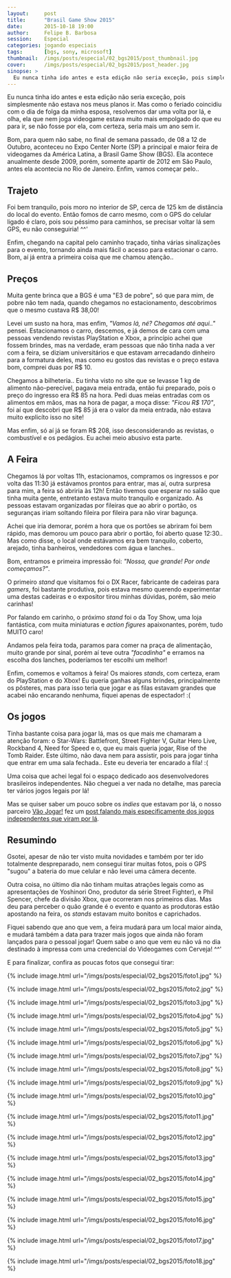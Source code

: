 ```yaml
---
layout:     post
title:      "Brasil Game Show 2015"
date:       2015-10-18 19:00
author:     Felipe B. Barbosa
session:    Especial
categories: jogando especiais
tags:       [bgs, sony, microsoft]
thumbnail:  /imgs/posts/especial/02_bgs2015/post_thumbnail.jpg
cover:      /imgs/posts/especial/02_bgs2015/post_header.jpg
sinopse: >
  Eu nunca tinha ido antes e esta edição não seria exceção, pois simplesmente não estava nos meus planos ir. Mas como o feriado coincidiu com o dia de folga da minha esposa, resolvemos dar uma volta por lá, e olha, ela que nem joga videogame estava muito mais empolgado do que eu para ir, se não fosse por ela, com certeza, seria mais um ano sem ir.
---
```

Eu nunca tinha ido antes e esta edição não seria exceção, pois simplesmente não estava nos meus planos ir. Mas como o feriado coincidiu com o dia de folga da minha esposa, resolvemos dar uma volta por lá, e olha, ela que nem joga videogame estava muito mais empolgado do que eu para ir, se não fosse por ela, com certeza, seria mais um ano sem ir.

Bom, para quem não sabe, no final de semana passado, de 08 a 12 de Outubro, aconteceu no Expo Center Norte (SP) a principal e maior feira de videogames da América Latina, a Brasil Game Show (BGS). Ela acontece anualmente desde 2009, porém, somente apartir de 2012 em São Paulo, antes ela acontecia no Rio de Janeiro. Enfim, vamos começar pelo..

## Trajeto

Foi bem tranquilo, pois moro no interior de SP, cerca de 125 km de distância do local do evento. Então fomos de carro mesmo, com o GPS do celular ligado é claro, pois sou péssimo para caminhos, se precisar voltar lá sem GPS, eu não conseguiria! ^^'

Enfim, chegando na capital pelo caminho traçado, tinha várias sinalizações para o evento, tornando ainda mais fácil o acesso para estacionar o carro. Bom, aí já entra a primeira coisa que me chamou atenção..

## Preços

Muita gente brinca que a BGS é uma "E3 de pobre", só que para mim, de pobre não tem nada, quando chegamos no estacionamento, descobrimos que o mesmo custava R$ 38,00!

Levei um susto na hora, mas enfim, *"Vamos lá, né? Chegamos até aqui.."* pensei. Estacionamos o carro, descemos, e já demos de cara com uma pessoas vendendo revistas PlayStation e Xbox, a princípio achei que fossem brindes, mas na verdade, eram pessoas que não tinha nada a ver com a feira, se diziam universitários e que estavam arrecadando dinheiro para a formatura deles, mas como eu gostos das revistas e o preço estava bom, comprei duas por R$ 10.

Chegamos a bilheteria.. Eu tinha visto no site que se levasse 1 kg de alimento não-perecível, pagava meia entrada, então fui preparado, pois o preço do ingresso era R$ 85 na hora. Pedi duas meias entradas com os alimentos em mãos, mas na hora de pagar, a moça disse: *"Ficou R$ 170"*, foi aí que descobri que R$ 85 já era o valor da meia entrada, não estava muito explicíto isso no site!

Mas enfim, só aí já se foram R$ 208, isso desconsiderando as revistas, o combustível e os pedágios. Eu achei meio abusivo esta parte.

## A Feira

Chegamos lá por voltas 11h, estacionamos, compramos os ingressos e por volta das 11:30 já estávamos prontos para entrar, mas aí, outra surpresa para mim, a feira só abriria às 12h! Então tivemos que esperar no salão que tinha muita gente, entretanto estava muito tranquilo e organizado. As pessoas estavam organizadas por fileiras que ao abrir o portão, os seguranças iriam soltando fileira por fileira para não virar bagunça.

Achei que iria demorar, porém a hora que os portões se abriram foi bem rápido, mas demorou um pouco para abrir o portão, foi aberto quase 12:30.. Mas como disse, o local onde estávamos era bem tranquilo, coberto, arejado, tinha banheiros, vendedores com água e lanches..

Bom, entramos e primeira impressão foi: *"Nossa, que grande! Por onde começamos?"*.

O primeiro *stand* que visitamos foi o DX Racer, fabricante de cadeiras para *gamers*, foi bastante produtiva, pois estava mesmo querendo experimentar uma destas cadeiras e o expositor tirou minhas dúvidas, porém, são meio carinhas!

Por falando em carinho, o próximo *stand* foi o da Toy Show, uma loja fantástica, com muita miniaturas e *action figures* apaixonantes, porém, tudo MUITO caro!

Andamos pela feira toda, paramos para comer na praça de alimentação, muito grande por sinal, porém aí teve outra *"facadinha"* e erramos na escolha dos lanches, poderíamos ter escolhi um melhor!

Enfim, comemos e voltamos à feira! Os maiores *stands*, com certeza, eram do PlayStation e do Xbox! Eu queria ganhas alguns brindes, principalmente os pôsteres, mas para isso teria que jogar e as filas estavam grandes que acabei não encarando nenhuma, fiquei apenas de espectador! :(

## Os jogos

Tinha bastante coisa para jogar lá, mas os que mais me chamaram a atenção foram: o Star-Wars: Battlefront, Street Fighter V, Guitar Hero Live, Rockband 4, Need for Speed e o, que eu mais queria jogar, Rise of the Tomb Raider. Este último, não dava nem para assistir, pois para jogar tinha que entrar em uma sala fechada.. Este eu deveria ter encarado a fila! :(

Uma coisa que achei legal foi o espaço dedicado aos desenvolvedores brasileiros independentes. Não cheguei a ver nada no detalhe, mas parecia ter vários jogos legais por lá!

Mas se quiser saber um pouco sobre os *indies* que estavam por lá, o nosso parceiro [Vão Jogar!](http://vaojogar.com.br/) fez um [post falando mais especificamente dos jogos independentes que viram por lá](http://vaojogar.com.br/escrito/brasil-game-show-2015-os-independentes).

## Resumindo

Gsotei, apesar de não ter visto muita novidades e também por ter ido totalmente despreparado, nem consegui tirar muitas fotos, pois o GPS "sugou" a bateria do mue celular e não levei uma câmera decente.

Outra coisa, no último dia não tinham muitas atrações legais como as apresentações de Yoshinori Ono, produtor da série Street Fighter), e Phil Spencer, chefe da divisão Xbox, que ocorreram nos primeiros dias. Mas deu para perceber o quão grande é o evento e quanto as produtoras estão apostando na feira, os *stands* estavam muito bonitos e caprichados.

Fiquei sabendo que ano que vem, a feira mudará para um local maior ainda, e mudará também a data para trazer mais jogos que ainda não foram lançados para o pessoal jogar! Quem sabe o ano que vem eu não vá no dia destinado à impressa com uma credencial do Videogames com Cerveja! ^^'

E para finalizar, confira as poucas fotos que consegui tirar:

{% include image.html url="/imgs/posts/especial/02_bgs2015/foto1.jpg" %}

{% include image.html url="/imgs/posts/especial/02_bgs2015/foto2.jpg" %}

{% include image.html url="/imgs/posts/especial/02_bgs2015/foto3.jpg" %}

{% include image.html url="/imgs/posts/especial/02_bgs2015/foto4.jpg" %}

{% include image.html url="/imgs/posts/especial/02_bgs2015/foto5.jpg" %}

{% include image.html url="/imgs/posts/especial/02_bgs2015/foto6.jpg" %}

{% include image.html url="/imgs/posts/especial/02_bgs2015/foto7.jpg" %}

{% include image.html url="/imgs/posts/especial/02_bgs2015/foto8.jpg" %}

{% include image.html url="/imgs/posts/especial/02_bgs2015/foto9.jpg" %}

{% include image.html url="/imgs/posts/especial/02_bgs2015/foto10.jpg" %}

{% include image.html url="/imgs/posts/especial/02_bgs2015/foto11.jpg" %}

{% include image.html url="/imgs/posts/especial/02_bgs2015/foto12.jpg" %}

{% include image.html url="/imgs/posts/especial/02_bgs2015/foto13.jpg" %}

{% include image.html url="/imgs/posts/especial/02_bgs2015/foto14.jpg" %}

{% include image.html url="/imgs/posts/especial/02_bgs2015/foto15.jpg" %}

{% include image.html url="/imgs/posts/especial/02_bgs2015/foto16.jpg" %}

{% include image.html url="/imgs/posts/especial/02_bgs2015/foto17.jpg" %}

{% include image.html url="/imgs/posts/especial/02_bgs2015/foto18.jpg" %}
